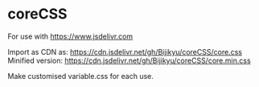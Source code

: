 # coreCSS

For use with https://www.jsdelivr.com

Import as CDN as:
https://cdn.jsdelivr.net/gh/Bijikyu/coreCSS/core.css
Minified version:
https://cdn.jsdelivr.net/gh/Bijikyu/coreCSS/core.min.css

Make customised variable.css for each use.
